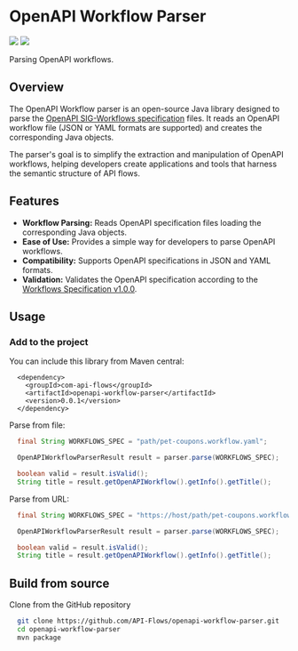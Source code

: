 # OpenAPI Workflow Parser

[![](https://badgen.net/github/license/API-Flows/openapi-workflow-parser)](LICENSE)
[![](https://badgen.net/maven/v/maven-central/com.api-flows/openapi-workflow-parser)](https://repo1.maven.org/maven2/com/api-flows/openapi-workflow-parser/)

Parsing OpenAPI workflows.

## Overview

The OpenAPI Workflow parser is an open-source Java library designed to parse the [OpenAPI SIG-Workflows specification](https://github.com/OAI/sig-workflows) files. It reads an OpenAPI workflow file (JSON or YAML formats are supported) and creates the corresponding Java objects.  

The parser's goal is to simplify the extraction and manipulation of OpenAPI workflows, helping developers create applications and tools that harness the semantic structure of API flows.

## Features

- **Workflow Parsing:** Reads OpenAPI specification files loading the corresponding Java objects.
- **Ease of Use:** Provides a simple way for developers to parse OpenAPI workflows.
- **Compatibility:** Supports OpenAPI specifications in JSON and YAML formats.
- **Validation:** Validates the OpenAPI specification according to the [Workflows Specification v1.0.0](https://github.com/OAI/sig-workflows/blob/main/versions/1.0.0.md).
  
## Usage

### Add to the project

You can include this library from Maven central:
```
  <dependency>
    <groupId>com-api-flows</groupId>
    <artifactId>openapi-workflow-parser</artifactId>
    <version>0.0.1</version>
  </dependency>
```

Parse from file:
```java
  final String WORKFLOWS_SPEC = "path/pet-coupons.workflow.yaml";

  OpenAPIWorkflowParserResult result = parser.parse(WORKFLOWS_SPEC);

  boolean valid = result.isValid();
  String title = result.getOpenAPIWorkflow().getInfo().getTitle();
```

Parse from URL:
```java
  final String WORKFLOWS_SPEC = "https://host/path/pet-coupons.workflow.yaml";

  OpenAPIWorkflowParserResult result = parser.parse(WORKFLOWS_SPEC);

  boolean valid = result.isValid();
  String title = result.getOpenAPIWorkflow().getInfo().getTitle();
```

## Build from source

Clone from the GitHub repository

```bash
  git clone https://github.com/API-Flows/openapi-workflow-parser.git
  cd openapi-workflow-parser
  mvn package
```

